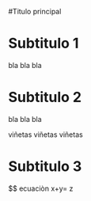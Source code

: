#Titulo principal
# Subtitulo 1

bla bla bla

# Subtitulo 2

bla bla bla

viñetas 
viñetas
viñetas

# Subtitulo 3
$$ ecuaciòn
 x+y= z
